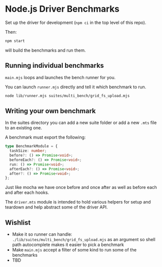 # Node.js Driver Benchmarks

Set up the driver for development (`npm ci` in the top level of this repo).

Then:

```sh
npm start
```

will build the benchmarks and run them.

## Running individual benchmarks

`main.mjs` loops and launches the bench runner for you.

You can launch `runner.mjs` directly and tell it which benchmark to run.

```sh
node lib/runner.mjs suites/multi_bench/grid_fs_upload.mjs
```

## Writing your own benchmark

In the suites directory you can add a new suite folder or add a new `.mts` file to an existing one.

A benchmark must export the following:

```ts
type BenchmarkModule = {
  taskSize: number;
  before?: () => Promise<void>;
  beforeEach?: () => Promise<void>;
  run: () => Promise<void>;
  afterEach?: () => Promise<void>;
  after?: () => Promise<void>;
};
```

Just like mocha we have once before and once after as well as before each and after each hooks.

The `driver.mts` module is intended to hold various helpers for setup and teardown and help abstract some of the driver API.

## Wishlist

- Make it so runner can handle: `./lib/suites/multi_bench/grid_fs_upload.mjs` as an argument so shell path autocomplete makes it easier to pick a benchmark
- Make `main.mjs` accept a filter of some kind to run some of the benchmarks
- TBD

